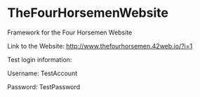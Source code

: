 # TheFourHorsemenWebsite
Framework for the Four Horsemen Website

Link to the Website: http://www.thefourhorsemen.42web.io/?i=1

Test login information:

Username: TestAccount

Password: TestPassword
